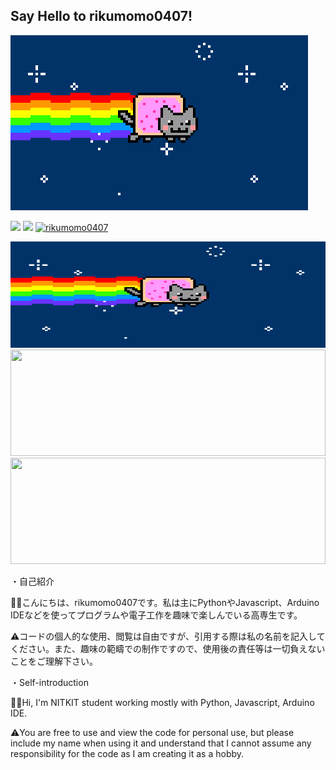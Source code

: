 ## Say Hello to rikumomo0407!

[![Sublime's custom image](https://github.com/rikumomo0407/rikumomo0407//raw/main/gif/4cbe8d_f1ed2800a49649848102c68fc5a66e53mv2.gif)](https://github.com/rikumomo0407/rikumomo0407/4cbe8d_f1ed2800a49649848102c68fc5a66e53mv2.gif)

[![](https://img.shields.io/github/followers/rikumomo0407?label=follow&logo=github&style=flat)](https://github.com/rikumomo0407)
[![](https://img.shields.io/twitter/follow/rikumomo0407?label=Twitter&logo=twitter&style=flat)](http://twitter.com/rikumomo0407)
[![rikumomo0407](https://komarev.com/ghpvc/?username=rikumomo0407)](https://github.com/rikumomo0407/rikumomo0407)

<p>
<a href="https://github.com/rikumomo0407/rikumomo0407/4cbe8d_f1ed2800a49649848102c68fc5a66e53mv2.gif">
  <img width="100%" height="170px" src="https://github.com/rikumomo0407/rikumomo0407//raw/main/gif/4cbe8d_f1ed2800a49649848102c68fc5a66e53mv2.gif" />
</a>
<a href="https://github.com/rikumomo0407">
  <img width="100%" height="170px" src="https://github-readme-stats.vercel.app/api?username=rikumomo0407&count_private=true&show_icons=true&theme=dracula" />
</a>
<a href="https://github.com/rikumomo0407">
  <img width="100%" height="170px" src="https://github-readme-stats.vercel.app/api/top-langs/?username=rikumomo0407&layout=compact&theme=dracula" />
</a>
</p>

<p>
・自己紹介

👋🏼こんにちは、rikumomo0407です。私は主にPythonやJavascript、Arduino IDEなどを使ってプログラムや電子工作を趣味で楽しんでいる高専生です。

⚠️コードの個人的な使用、閲覧は自由ですが、引用する際は私の名前を記入してください。また、趣味の範疇での制作ですので、使用後の責任等は一切負えないことをご理解下さい。

・Self-introduction

👋🏼Hi, I'm NITKIT student working mostly with Python, Javascript, Arduino IDE.

⚠️You are free to use and view the code for personal use, but please include my name when using it and understand that I cannot assume any responsibility for the code as I am creating it as a hobby.
 </p>
